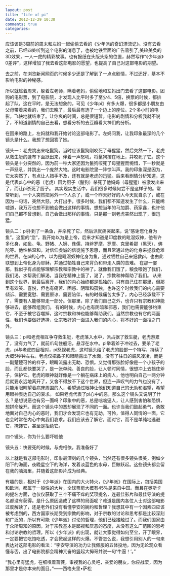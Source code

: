 ```yaml
---
layout: post
title: "life of pi"
date: 2012-12-29 10:30
comments: true
categories: 
---
```



应该该是3周前的周末和左妈一起偷偷去看的《少年派的奇幻漂流记》。没有去看之前，已经四处听到这个电影的消息了，也被地铁里面的广告吸引了,美轮美奂的3D效果，一人一虎的精彩故事。也有报纸在头版头条的位置，赫然写作“《少年派》0差评”，这样增加了我去看这部电影的愿望，也提高了自己对这部电影的期望。

去之前，在浏览新闻网页的时候多少还是了解到了一点点剧情，不过还好，基本不影响电影的神秘感。

所以就趁着周末，躲着左老师，瞒着老妈，偷偷地和左妈出门去看了这部电影。团购的电影票，到了电影院，才发现人比平时多了至少4、5倍，换票的时候，都排起了队，这在平时，是无法想象的，可见《少年pi》有多火爆，很多都是小朋友由父母带着来看的，我们去晚了，最后最有选了一个边上的座位。2个多小时的电影，飞快地就结束了。让你爽的时间，总是很短暂。电影的剧情和分析我就不说了，不知道剧情的自己去看，想看分析的去豆瓣看大神们的分析。

在回来的路上，左妈就和我开始讨论这部电影了。左妈问我，让我印象最深的几个镜头是什么。我想了想回答了她。


镜头一：老虎跳出来吃鬣狗。当时应该鬣狗刚咬死了母猩猩，然后突然一下，老虎从救生艇的蓬布下面跃出来，伴着一声怒吼，将鬣狗按在地上，并咬死了它。这个镜头是十分突然的，因为前一秒大家还因为鬣狗咬死了母猩猩而惋惜，下一秒就是一声怒吼，并跳出一个庞然大物。这时电影院里一阵惊叫声。我的印象深是因为，它太突然了，有点让人措手不及，还有就是老虎的迅猛。后来看剧情分析知道，这是代表pi心中的恶（老虎）因为厨子（鬣狗）杀死了他妈妈（母猩猩）被激发出来了，而让pi杀死了厨子。
其实现实生活中，我们很多时候何尝不是这样子的。常常听到，一个人突然把另外一个人杀了，或一个昨天好好的人今天就自杀了，或在因为一句话，突然大怒，大打出手，很多时候，我们都不知道发生了什么，只能唏嘘道，我万万也想不到他会做出这样的事情。想想当年的马加爵、药家鑫，也许他们自己都不曾想到，自己会做出那样的事情。只是那一刻老虎突然出现了，很迅猛。

镜头二：pi扑到了一条鱼，并杀死了它，然后派就痛哭起来，说“感谢您化身为鱼”。这里的“您”，我开始以为是上帝，后来才知道是印度教的毗湿奴神，他有许多化身，如鱼、龟、野猪、人狮、侏儒、持斧罗摩、罗摩、克里希那（黑天）、佛陀等。他性格温和，对信仰虔诚的信徒施予恩惠，而且常通过他的化身来拯救危难的世界。在pi的心中，以为是毗湿奴神化身为鱼，通过牺牲自己来拯救pi。也由此联想到上帝化身为耶稣，并通过牺牲自己来背负和带走人类的苦难。
在那一霎那，我似乎有点能够理解宗教和宗教中的神了。就像我们饿了，粮食喂饱了我们，我们渴，水帮我们解渴，当我在精神上饿了，渴了，宗教和神帮助了我们。
从来到这个世界，到最后离开，我们的内心始终都是孤独的，只有自己住在那里，但那里有欢笑、喜悦，但也有痛苦、困惑、阴暗和孤独，也许这个时候我们的内心需要倾诉、需要宽慰、需要原谅、需要陪伴，有的时候痛苦太多了，内心已经承载不下了，需要有人能够带走一部分。但那里，除了我们自己之外，也许只有宗教和神能够进去，能够帮组我们。
有的时候，内心也有阴暗和邪恶，我们也需要能够约束它，不至于被它吞噬掉，这时宗教和神也能够帮助我们。当然宗教也有它的两面性，我们也要做好选择，让宗教好的一面进入我们的内心，将不好的一面拒之门外。

镜头三：pi和老虎相互争夺救生艇，老虎落入水中，派占据了救生艇，老虎游累了，没有力气了，就前爪勾住船沿，悬浮在水中。pi举着斧子冲过去，要杀了老虎，pi与老虎四目相对，pi怒视老虎，这时镜头给了老虎的脸部一个特写，持续了大概5秒钟左右。老虎仅把鼻子和眼睛露出了水面，没有了往日的威风凌凌，而是一副楚楚可怜的样子，眼睛流露出无助、恐惧。又觉得那张脸好像是一个小孩子的脸，而且都快要哭了，是一张单纯、善良的脸，让人顿时同情，很想冲上去挡住斧子，保护它。老虎的眼神就好像是一个躺在病床上的病人，他也明白自己一两分钟后就要永远地离开了，又舍不得放不下这个世界，但连一声叹气的力气也没有了，只能用眼睛望着病床周围的人，希望通过眼神让他们知道自己的无助和渴望，希望用眼神表达自己的哀求。
如果老虎代表了pi心中的恶，那么这个镜头又说明了什么？是想说恶也有另一面吗？印象中的恶，总是咄咄逼人，让人感到害怕和恐惧，想拼命躲开。而这个镜头中的恶却展现了不同的一面。也许当我们鼓起勇气，勇敢地面对自己内心的恶时，我们才会发现它也有无助，可怜，值得人同情的一面，它也会时常在内心中向我们哀求。我们应该去了解它，面对它，而不是单纯地逃避它，掩饰它，甚至是拒绝它。

四个镜头，你为什么要吓唬他

镜头五：快要死的时候，与虎相依，我准备好了



以上就是看这部电影时，印象最深刻的几个镜头，当然还有很多镜头很美，例如夕阳下的海面，夜晚星空下的海洋，发着淡蓝色的水母，巨鲸跃起。这些镜头都会留在我的脑海里，并随着这部影片成为经典。

有趣的是，相对于《少年派》在国内的大火特火，《少年派》在国际上，包括美国和欧洲，都属于一般性的大片，全球票房大概有45%是来自中国。而且在奥斯卡的提名方面，也仅仅获取了三个不痛不痒的奖项提名，连最佳影片和最佳导演的提名都没有获得。是什么原因造成了这样的局面呢？难道是国内各位人士对这部电影过度解读了，还是老外们没有看懂李安的婉约和哲理？我想其中有一个因素四应该被考虑到的，西方国家长期受到宗教的影响，对于宗教的讨论和思考都是比较深刻和广泛的，所以有可能《少年派》讨论的哲理，他们已经接触过了。而我们国家由于众所周知的原因，对于宗教基本是鄙视和厌恶的态度，从没有这么广范围的思考和讨论宗教的哲理。所以《少年派》的出现，就让大家觉得如何至宝，开了眼界，一定要把它吃饱吃透，才会掀起这样的火爆。不管怎么说，我想引用别人的一句来表达对这部电影的看法：“李安导演的功力让我佩服的五体投地，因为无论观众看懂与否，出了电影院都会精神亢奋的竖起大拇哥并说一句‘牛逼！’。”

“我心里有猛虎，在细嗅着蔷薇，审视我的心灵吧，亲爱的朋友，你应战栗，因为那里才是你本来的面目。”——西格夫里•萨松 
